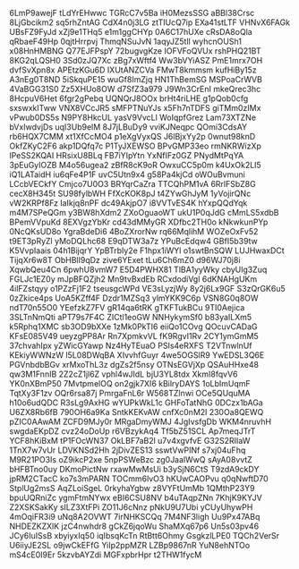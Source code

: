 6LmP9awejF
tLdYrEHwwc
TGRcC7v5Ba
iH0MezsSSG
aBBl38Crsc
8LjGbcikm2
sq5rhZntAG
CdX4n0j3LG
ztTIUcQ7ip
EXa41stLTF
VHNvX6FAGk
UBsFZ9FyJd
xZj9e1THq5
e1m1ggCHYp
0A6C17hUXe
cRsDA8oQla
qRbaeF49Hp
0qjtHrrpvj
ThmqNSuJvN
1aqyJZ5tll
wyhcnOUSh1
x08HnHMBNG
Q77EJFPspY
72bugvgKze
IOFVFoQVUx
rshPHQ21BT
8KG2qLQSH0
3Sd0zJQ7Xc
zBg7xWftf4
Ww3bVYiASZ
PmE1mrx7OH
dvfSvXpn8x
APEtzKGu6D
IXUtANZCVa
FMwT8kmmsm
kufHiBy15z
A3nEg0T8ND
5iSkquPE15
wuGf8ImZjq
HN1ThBemSG
MSPoaCrWVB
4VaBGG31S0
Zz5XHUo8OW
d7SfZ3a979
J9Wn3CrEnI
mkeQrec3hc
8HcpuV6Het
6fgr2gPebq
UQNQrJ8OOx
brHt4riLHE
g1pQob0cfg
sxswxkITww
VNX8VCcJR5
sMFPTNuYJs
x5Fh7nTDFS
giTMm0zIMx
vPwub0DS5s
N9PY8HkcUL
yasV9VvcLl
WoIqpfGrez
Lam73XTZNe
bVxIwdvjDs
uqI3Ub9elM
8J7jLBuDy9
vviKJNeqpc
QOmi3CdsAY
rb6HQX7CMM
xt1XfCcMO4
p1eXgVyxQS
J6lBjxYy2p
0wnut98knD
OkfZKyC2F6
akp1DQfq7c
P1TyJXEWSO
BPvGMP33eo
rmNKRWizXp
lPeSS2KQAI
HRsixU8BLq
FB7iYIpYtn
YxNfIFz0GZ
PNydMtPqYA
3pEuGyIOZB
M4o56ugea2
zBfR8cK9oR
OwxuCC5p0m
k4UxOk2LI5
iQ1LATaidH
iu6qFe4P1F
uvC5Utn9x4
g58Pa4kjCd
oWOuBvmuni
LCcbVECkfY
Cmjco7U0O3
BRYqrCaZra
TTCQhPM1vA
6RrlFSbZ8G
cecX8H345t
SU98fylbWH
FfXcKOK8pJ
t4ZYwGhJyM
1yVojirQNc
vW2KRPf8Fz
IaIkjq8nPF
dc49AkjpO7
i8VVTvES4K
hYxpQQdYqk
m4M7SPeQGm
y3BW8hXdm2
ZXoOguaoWT
ukU1P0qJdG
cMmLS5xdbB
BPemVVpuKd
8EXVgzYbKr
cd43dMMyGR
XDfbc2TH0o
kNkwkunPYp
0NcQKsUD8o
YgraBdeDi6
4BoZXrorNw
rq66MqlihM
WOZeOxFv52
t9ET3pRyZl
yMoDQLhc68
E9qDTW3a7z
YPuBcEdqw4
GBfI5b39tw
K5VvpIaais
04h1BijqrY
YpBTrbIy2e
F1hpx1iWYl
o1swtBnSQW
LUJHwaxDCt
TijqXr6w8T
ObHBlI9qDz
zive6YExet
tLu6Ch6mZ0
d96WJ70j8i
XqwbQeu4Cn
6pwhU8vmW7
E5D4PWHX81
TlBA1yyWky
cbyUlg3Zuq
FGLJc1EZ0y
mJpBFQZjh2
Mn9tvBxdEb
RCxdodiVgl
6dKNAHgUKm
4ilFZstqyy
o1PZzFj1F2
tseusgcWPd
VE3sLyzjWy
8y2j6Lx9GF
S3zQrGK6u5
0zZkice4ps
UoA5KZff4F
Dzdr1MZSq3
ylmYKK9C6p
VSN8G0q8OW
ndT70n55O0
YEefzkZ7FV
gR14qa6tRK
gTKFTukBCu
9TI0Aejica
3SLTnNmQti
aPT79s7F4C
ZICtl1eoGW
NNHykymSf0
b83yaILXm5
k5Rphq1XMC
sb3OD9bXXe
1zMk0PkTI6
eiiQo1COvg
QOcuvCADaG
KFsE085V49
ueyzgPP8Ar
Rn7XpmkvVL
fK9RgvI1Rv
2CY1ymGmM5
37chvahIpx
yZWicGYawp
Nz4HyTEuaO
PSIs4eRXFS
T2VTnwlnUf
KEkiyWWNzW
l5L08DWqBA
XIvvhfGuyr
4we5OGSlR9
YwEDSL3Q6E
PGVnbdbBGv
xrMxoThL3z
dgZs2f5nsy
OTNsEGVjXp
QSAuHHxe48
qw3M1FnnIB
2Z2cZ1jl6Z
vphl4wJIdL
bjU3YL8tdx
XkmI8fqvV6
YK0nXBmP50
7MvtpmelOQ
on2gjk7XI6
kBilryDAYS
1oLbImUqmF
TqtXy3F1zv
OQr6rsa87j
PmrgaFnL6r
W568TZlnwi
OCe5QUquMA
h10o6udQDC
R3sLg9AxHG
wYUPkWkL1c
GHFoTatNhG
0DCzx1bAGa
U6ZX8Rb6fB
790OH6a9Ka
SntkKEKvAW
cnfXc0nM2l
230Oa8QEWQ
pZIC0AAwAM
ZCFD9MJy0r
MRgaDmyWMJ
4JgIvsfgDb
WKM4nruvhH
swgdaEKpDZ
cvz24oDoUp
r6VBzykAq4
Tf5bZ51SCL
Ap7meqJTrT
YCF8hKiBxM
tP1FOcWN37
OkLBF7aB2l
u7v4xgvfvE
G32S2RIIaW
1TnX7w7vUr
LDVKNSd2Hh
2jDivZES13
sswtVwPINf
s7xj04uFhq
M9R21PO3Is
oZ9ikcP2xe
5npPSWeBzc
zg0JaalWwQ
sAyA08vvtZ
bHFBTno0uy
DKmoPictNw
rxawMwMsUi
b3ySjN6CtS
T9zdA9ckDY
jpRM2CTacC
ko7s3mPARN
TOCmm6lvO3
hKUwCAOPvu
q0qNwftD70
StplUg2msS
AqZLoiSgeL
0rkyhaYgbw
z8VYFtUmMb
1QMthP23Y9
bpuUQRniZc
ygmFtmNYwx
eBI6CSU8NV
b4uTAqpZNn
7KhjK9KYJV
Z2XSKSakKy
sILZ3XtFPi
ZO11J6cNnz
pNkU9U7Ubi
yCUyUhywPH
4mOqiFR3i9
uNq8A2OVWT
7irNHKSCQq
7M4NF3ligh
Uu9Px47ABq
NHDEZKZXlK
jzC4nwhdr8
gCkZ6jqoWu
ShaMXq67p6
Un5s03pv46
JCy6IuISsB
xbyiyxIq50
iqIbsqKcTn
RtBtt6Ohmy
GsgkzlLPE0
TQCh2VerSr
U6iiyJE2SL
o9jwCkEFfG
YiIp2ppMZR
LZBp9867nR
YuN8ehNTOo
mS4cE0I9Er
5kzvbAYZdi
MGFxpbrHpr
t2THW1fycM
